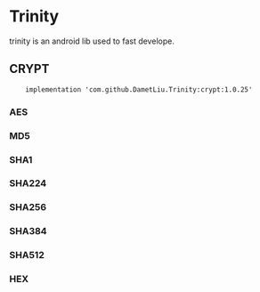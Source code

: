 # Trinity
  trinity is an android lib used to fast develope.

## CRYPT
```
    implementation 'com.github.DametLiu.Trinity:crypt:1.0.25'
```
### AES
### MD5
### SHA1
### SHA224
### SHA256
### SHA384
### SHA512
### HEX
